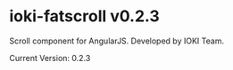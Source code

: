 ioki-fatscroll v0.2.3
==============
Scroll component for AngularJS. Developed by IOKI Team.

Current Version: 0.2.3